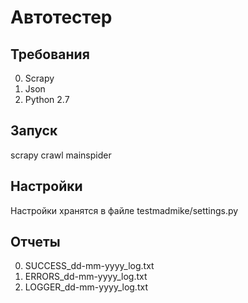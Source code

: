 Автотестер
=
Требования
-
0. Scrapy
0. Json
0. Python 2.7

Запуск
-
scrapy crawl mainspider

Настройки
-
Настройки хранятся в файле testmadmike/settings.py

Отчеты
-
0. SUCCESS_dd-mm-yyyy_log.txt
0. ERRORS_dd-mm-yyyy_log.txt
0. LOGGER_dd-mm-yyyy_log.txt
